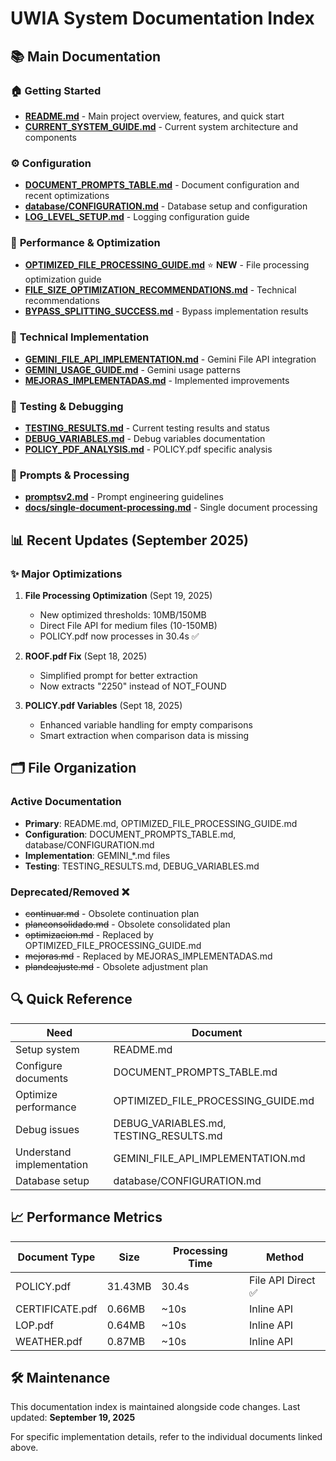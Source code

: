 # UWIA System Documentation Index

## 📚 Main Documentation

### 🏠 **Getting Started**
- **[README.md](./README.md)** - Main project overview, features, and quick start
- **[CURRENT_SYSTEM_GUIDE.md](./CURRENT_SYSTEM_GUIDE.md)** - Current system architecture and components

### ⚙️ **Configuration**
- **[DOCUMENT_PROMPTS_TABLE.md](./DOCUMENT_PROMPTS_TABLE.md)** - Document configuration and recent optimizations
- **[database/CONFIGURATION.md](./database/CONFIGURATION.md)** - Database setup and configuration
- **[LOG_LEVEL_SETUP.md](./LOG_LEVEL_SETUP.md)** - Logging configuration guide

### 🚀 **Performance & Optimization**
- **[OPTIMIZED_FILE_PROCESSING_GUIDE.md](./OPTIMIZED_FILE_PROCESSING_GUIDE.md)** ⭐ **NEW** - File processing optimization guide
- **[FILE_SIZE_OPTIMIZATION_RECOMMENDATIONS.md](./FILE_SIZE_OPTIMIZATION_RECOMMENDATIONS.md)** - Technical recommendations
- **[BYPASS_SPLITTING_SUCCESS.md](./BYPASS_SPLITTING_SUCCESS.md)** - Bypass implementation results

### 🔧 **Technical Implementation**
- **[GEMINI_FILE_API_IMPLEMENTATION.md](./GEMINI_FILE_API_IMPLEMENTATION.md)** - Gemini File API integration
- **[GEMINI_USAGE_GUIDE.md](./GEMINI_USAGE_GUIDE.md)** - Gemini usage patterns
- **[MEJORAS_IMPLEMENTADAS.md](./MEJORAS_IMPLEMENTADAS.md)** - Implemented improvements

### 🧪 **Testing & Debugging**
- **[TESTING_RESULTS.md](./TESTING_RESULTS.md)** - Current testing results and status
- **[DEBUG_VARIABLES.md](./DEBUG_VARIABLES.md)** - Debug variables documentation
- **[POLICY_PDF_ANALYSIS.md](./POLICY_PDF_ANALYSIS.md)** - POLICY.pdf specific analysis

### 📝 **Prompts & Processing**
- **[promptsv2.md](./promptsv2.md)** - Prompt engineering guidelines
- **[docs/single-document-processing.md](./docs/single-document-processing.md)** - Single document processing

## 📊 **Recent Updates (September 2025)**

### ✨ **Major Optimizations**
1. **File Processing Optimization** (Sept 19, 2025)
   - New optimized thresholds: 10MB/150MB
   - Direct File API for medium files (10-150MB)
   - POLICY.pdf now processes in 30.4s ✅

2. **ROOF.pdf Fix** (Sept 18, 2025)
   - Simplified prompt for better extraction
   - Now extracts "2250" instead of NOT_FOUND

3. **POLICY.pdf Variables** (Sept 18, 2025)
   - Enhanced variable handling for empty comparisons
   - Smart extraction when comparison data is missing

## 🗂️ **File Organization**

### Active Documentation
- **Primary**: README.md, OPTIMIZED_FILE_PROCESSING_GUIDE.md
- **Configuration**: DOCUMENT_PROMPTS_TABLE.md, database/CONFIGURATION.md
- **Implementation**: GEMINI_*.md files
- **Testing**: TESTING_RESULTS.md, DEBUG_VARIABLES.md

### Deprecated/Removed ❌
- ~~continuar.md~~ - Obsolete continuation plan
- ~~planconsolidado.md~~ - Obsolete consolidated plan
- ~~optimizacion.md~~ - Replaced by OPTIMIZED_FILE_PROCESSING_GUIDE.md
- ~~mejoras.md~~ - Replaced by MEJORAS_IMPLEMENTADAS.md
- ~~plandeajuste.md~~ - Obsolete adjustment plan

## 🔍 **Quick Reference**

| Need | Document |
|------|----------|
| Setup system | README.md |
| Configure documents | DOCUMENT_PROMPTS_TABLE.md |
| Optimize performance | OPTIMIZED_FILE_PROCESSING_GUIDE.md |
| Debug issues | DEBUG_VARIABLES.md, TESTING_RESULTS.md |
| Understand implementation | GEMINI_FILE_API_IMPLEMENTATION.md |
| Database setup | database/CONFIGURATION.md |

## 📈 **Performance Metrics**

| Document Type | Size | Processing Time | Method |
|---------------|------|----------------|---------|
| POLICY.pdf | 31.43MB | 30.4s | File API Direct ✅ |
| CERTIFICATE.pdf | 0.66MB | ~10s | Inline API |
| LOP.pdf | 0.64MB | ~10s | Inline API |
| WEATHER.pdf | 0.87MB | ~10s | Inline API |

## 🛠️ **Maintenance**

This documentation index is maintained alongside code changes. Last updated: **September 19, 2025**

For specific implementation details, refer to the individual documents linked above.